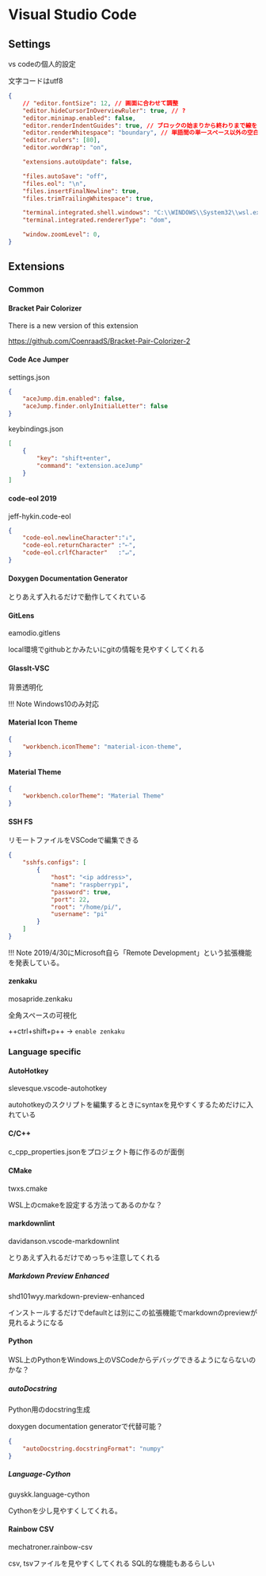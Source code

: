 # Visual Studio Code

## Settings

vs codeの個人的設定

文字コードはutf8

```json
{
    // "editor.fontSize": 12, // 画面に合わせて調整
    "editor.hideCursorInOverviewRuler": true, // ?
    "editor.minimap.enabled": false,
    "editor.renderIndentGuides": true, // ブロックの始まりから終わりまで線を引く
    "editor.renderWhitespace": "boundary", // 単語間の単一スペース以外の空白を可視化
    "editor.rulers": [80],
    "editor.wordWrap": "on",

    "extensions.autoUpdate": false,

    "files.autoSave": "off",
    "files.eol": "\n",
    "files.insertFinalNewline": true,
    "files.trimTrailingWhitespace": true,

    "terminal.integrated.shell.windows": "C:\\WINDOWS\\System32\\wsl.exe",
    "terminal.integrated.rendererType": "dom",

    "window.zoomLevel": 0,
}
```

## Extensions

### Common

#### Bracket Pair Colorizer

There is a new version of this extension

<https://github.com/CoenraadS/Bracket-Pair-Colorizer-2>

#### Code Ace Jumper

settings.json

```json
{
    "aceJump.dim.enabled": false,
    "aceJump.finder.onlyInitialLetter": false
}
```

keybindings.json

```json
[
    {
        "key": "shift+enter",
        "command": "extension.aceJump"
    }
]
```

#### code-eol 2019

jeff-hykin.code-eol

```json
{
    "code-eol.newlineCharacter":"↓",
    "code-eol.returnCharacter" :"⇠",
    "code-eol.crlfCharacter"   :"↵",
}
```

#### Doxygen Documentation Generator

とりあえず入れるだけで動作してくれている

#### GitLens

eamodio.gitlens

local環境でgithubとかみたいにgitの情報を見やすくしてくれる

#### GlassIt-VSC

背景透明化

!!! Note
    Windows10のみ対応

#### Material Icon Theme

```json
{
    "workbench.iconTheme": "material-icon-theme",
}
```

#### Material Theme

```json
{
    "workbench.colorTheme": "Material Theme"
}
```

#### SSH FS

リモートファイルをVSCodeで編集できる

```json
{
    "sshfs.configs": [
        {
            "host": "<ip address>",
            "name": "raspberrypi",
            "password": true,
            "port": 22,
            "root": "/home/pi/",
            "username": "pi"
        }
    ]
}
```

!!! Note
    2019/4/30にMicrosoft自ら「Remote Development」という拡張機能を発表している。

#### zenkaku

mosapride.zenkaku

全角スペースの可視化

++ctrl+shift+p++ → `enable zenkaku`

### Language specific

#### AutoHotkey

slevesque.vscode-autohotkey

autohotkeyのスクリプトを編集するときにsyntaxを見やすくするためだけに入れている

#### C/C++

c_cpp_properties.jsonをプロジェクト毎に作るのが面倒

#### CMake

twxs.cmake

WSL上のcmakeを設定する方法ってあるのかな？

#### markdownlint

davidanson.vscode-markdownlint

とりあえず入れるだけでめっちゃ注意してくれる

##### Markdown Preview Enhanced

shd101wyy.markdown-preview-enhanced

インストールするだけでdefaultとは別にこの拡張機能でmarkdownのpreviewが見れるようになる

#### Python

WSL上のPythonをWindows上のVSCodeからデバッグできるようにならないのかな？

##### autoDocstring

Python用のdocstring生成

doxygen documentation generatorで代替可能？

```json
{
    "autoDocstring.docstringFormat": "numpy"
}
```

##### Language-Cython

guyskk.language-cython

Cythonを少し見やすくしてくれる。

#### Rainbow CSV

mechatroner.rainbow-csv

csv, tsvファイルを見やすくしてくれる
SQL的な機能もあるらしい

